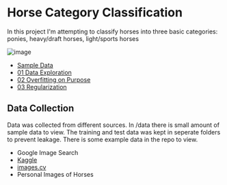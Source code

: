 # Horse Category Classification

In this project I'm attempting to classify horses into three basic categories: ponies, heavy/draft horses, light/sports horses

![image](https://github.com/Chiirali/horse-category-classification/assets/22646599/e4c65b4c-6f83-4f79-b562-90f859689b6a)

- [Sample Data](https://github.com/Chiirali/horse-category-classification/tree/main/data)
- [01 Data Exploration](https://github.com/Chiirali/horse-category-classification/blob/main/01_hc_data_exploration.ipynb)
- [02 Overfitting on Purpose](https://github.com/Chiirali/horse-category-classification/blob/main/02_hc_overfit.ipynb)
- [03 Regularization](https://github.com/Chiirali/horse-category-classification/blob/main/03_hc_regularize.ipynb)


## Data Collection

Data was collected from different sources. In /data there is small amount of sample data to view. The training and test data was kept in seperate folders to prevent leakage.
There is some example data in the repo to view.

- Google Image Search
- [Kaggle](https://www.kaggle.com/datasets/olgabelitskaya/horse-breeds?select=01_030.png)
- [images.cv](https://images.cv/dataset/horse-image-classification-dataset)
- Personal Images of Horses

